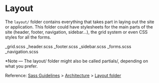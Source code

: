 # Layout

The `layout/` folder contains everything that takes part in laying out the site or application. This folder could have stylesheets for the main parts of the site (header, footer, navigation, sidebar…), the grid system or even CSS styles for all the forms.

_grid.scss
_header.scss
_footer.scss
_sidebar.scss
_forms.scss
_navigation.scss

*Note — The layout/ folder might also be called partials/, depending on what you prefer.

Reference: [Sass Guidelines](https://sass-guidelin.es/) > [Architecture](https://sass-guidelin.es/#architecture) > [Layout folder](https://sass-guidelin.es/#layout-folder)

